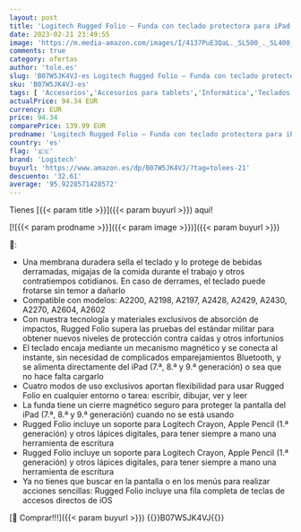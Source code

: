 ```yaml
---
layout: post
title: 'Logitech Rugged Folio – Funda con teclado protectora para iPad  7.ª generación  con Smart Connector y teclado a prueba de derrames  Disposición QWERTY Español - Negro'
date: 2023-02-21 23:49:55
image: 'https://m.media-amazon.com/images/I/4137PuE3QaL._SL500_._SL400_.jpg'
comments: true
category: ofertas
author: 'tole.es'
slug: 'B07W5JK4VJ-es Logitech Rugged Folio – Funda con teclado protectora para...'
sku: 'B07W5JK4VJ-es'
tags: [ 'Accesorios','Accesorios para tablets','Informática','Teclados para tablets','ipad','logitech','🇪🇸', ]
actualPrice: 94.34 EUR
currency: EUR
price: 94.34
comparePrice: 139.99 EUR
prodname: 'Logitech Rugged Folio – Funda con teclado protectora para iPad  7.ª generación  con Smart Connector y teclado a prueba de derrames  Disposición QWERTY Español - Negro'
country: 'es'
flag: '🇪🇸'
brand: 'Logitech'
buyurl: 'https://www.amazon.es/dp/B07W5JK4VJ/?tag=tolees-21'
descuento: '32.61'
average: '95.9228571428572'
---
```


Tienes [{{< param title >}}]({{< param buyurl >}}) aqui!

[![{{< param prodname >}}]({{< param image >}})]({{< param buyurl >}})

🔎:

- Una membrana duradera sella el teclado y lo protege de bebidas derramadas, migajas de la comida durante el trabajo y otros contratiempos cotidianos. En caso de derrames, el teclado puede frotarse sin temor a dañarlo
- Compatible con modelos: A2200, A2198, A2197, A2428, A2429, A2430, A2270, A2604, A2602
- Con nuestra tecnología y materiales exclusivos de absorción de impactos, Rugged Folio supera las pruebas del estándar militar para obtener nuevos niveles de protección contra caídas y otros infortunios
- El teclado encaja mediante un mecanismo magnético y se conecta al instante, sin necesidad de complicados emparejamientos Bluetooth, y se alimenta directamente del iPad (7.ª, 8.ª y 9.ª generación) o sea que no hace falta cargarlo
- Cuatro modos de uso exclusivos aportan flexibilidad para usar Rugged Folio en cualquier entorno o tarea: escribir, dibujar, ver y leer
- La funda tiene un cierre magnético seguro para proteger la pantalla del iPad (7.ª, 8.ª y 9.ª generación) cuando no se está usando
- Rugged Folio incluye un soporte para Logitech Crayon, Apple Pencil (1.ª generación) y otros lápices digitales, para tener siempre a mano una herramienta de escritura
- Rugged Folio incluye un soporte para Logitech Crayon, Apple Pencil (1.ª generación) y otros lápices digitales, para tener siempre a mano una herramienta de escritura
- Ya no tienes que buscar en la pantalla o en los menús para realizar acciones sencillas: Rugged Folio incluye una fila completa de teclas de accesos directos de iOS

[🛒 Comprar!!!]({{< param buyurl >}})
{{<world>}}B07W5JK4VJ{{</world>}}
